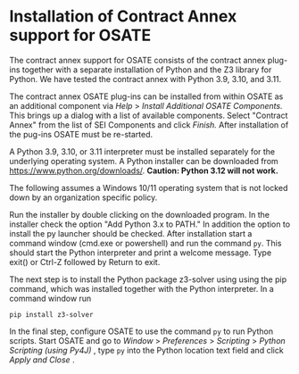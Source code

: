 # Installation of Contract Annex support for OSATE

The contract annex support for OSATE consists of the contract annex plug-ins together with a separate installation
of Python and the Z3 library for Python. We have tested the contract annex with Python 3.9, 3.10, and 3.11.

The contract annex OSATE plug-ins can be installed from within OSATE as an additional component via 
_Help_ > _Install Additional OSATE Components._ This brings up a dialog with a list of available components. 
Select "Contract Annex" from the list of SEI Components and click _Finish._ After installation of the pug-ins OSATE must be
re-started.

A Python 3.9, 3.10, or 3.11 interpreter must be installed separately for the underlying operating system. A Python installer can be downloaded
from https://www.python.org/downloads/. **Caution: Python 3.12 will not work.**

The following assumes a Windows 10/11 operating system that is not locked down by an organization specific policy.

Run the installer by double clicking on the downloaded program. In the installer check the option "Add Python 3.x to PATH."
In addition the option to install the py launcher should be checked. After installation start a command window 
(cmd.exe or powershell) and run the command `py`. This should start the Python interpreter and print a welcome message.
Type exit() or Ctrl-Z followed by Return to exit.

The next step is to install the Python package z3-solver using using the pip command, which was installed together with the
Python interpreter. In a command window run

`pip install z3-solver`

In the final step, configure OSATE to use the command `py` to run Python scripts. Start OSATE and go to _Window_ > 
_Preferences_ > _Scripting_ > _Python Scripting (using Py4J)_ , type `py` into the Python location text field and click _Apply and Close_ .

